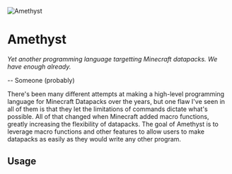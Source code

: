 ![Amethyst](https://minecraft.wiki/images/Amethyst_Shard_JE2_BE1.png?56555)

# Amethyst

*Yet another programming language targetting Minecraft datapacks. We have enough already.*

-- Someone (probably)

There's been many different attempts at making a high-level programming language for Minecraft Datapacks over the years, but one flaw I've seen in all of them is that they let the limitations of commands dictate what's possible. All of that changed when Minecraft added macro functions, greatly increasing the flexibility of datapacks. The goal of Amethyst is to leverage macro functions and other features to allow users to make datapacks as easily as they would write any other program.

## Usage


